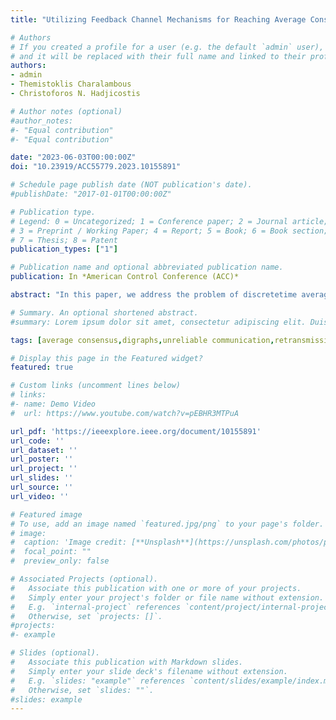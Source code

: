 ```yaml
---
title: "Utilizing Feedback Channel Mechanisms for Reaching Average Consensus over Directed Network Topologies"

# Authors
# If you created a profile for a user (e.g. the default `admin` user), write the username (folder name) here 
# and it will be replaced with their full name and linked to their profile.
authors:
- admin
- Themistoklis Charalambous
- Christoforos N. Hadjicostis

# Author notes (optional)
#author_notes:
#- "Equal contribution"
#- "Equal contribution"

date: "2023-06-03T00:00:00Z"
doi: "10.23919/ACC55779.2023.10155891"

# Schedule page publish date (NOT publication's date).
#publishDate: "2017-01-01T00:00:00Z"

# Publication type.
# Legend: 0 = Uncategorized; 1 = Conference paper; 2 = Journal article;
# 3 = Preprint / Working Paper; 4 = Report; 5 = Book; 6 = Book section;
# 7 = Thesis; 8 = Patent
publication_types: ["1"]

# Publication name and optional abbreviated publication name.
publication: In *American Control Conference (ACC)*

abstract: "In this paper, we address the problem of discretetime average consensus, where agents (nodes) exchange information over unreliable communication links. We enhance the Robustified Ratio Consensus algorithm by embedding the Automatic Repeat ReQuest (ARQ) protocol used for error control of data transmissions, in order to allow the agents to reach asymptotic average consensus while handling time-varying delays induced by retransmissions of erroneous packets, and possible packet drops that occur due to excess of a predefined packet retransmission limit imposed by the ARQ protocol. Invoking the ARQ protocol allows nodes to: (a) exploit the incoming error-free acknowledgement feedback signals to initially acquire or later update their out-degree, (b) know whether a packet has arrived or not, and (c) determine a local upper-bound on the delays which is imposed by the retransmission limit. The analysis of our proposed algorithm, herein called the ARQ-based Ratio Consensus algorithm, relies on augmenting the network’s corresponding weighted adjacency matrix, to handle time-varying (yet bounded) delays and possible packet drops. To the best of the authors’ knowledge, this is the first consensus algorithm that incorporates a communication protocol for error control used in real communication systems with feedback."

# Summary. An optional shortened abstract.
#summary: Lorem ipsum dolor sit amet, consectetur adipiscing elit. Duis posuere tellus ac convallis placerat. Proin tincidunt magna sed ex sollicitudin condimentum.

tags: [average consensus,digraphs,unreliable communication,retransmissions,delays,packet drops,ARQ protocol.]

# Display this page in the Featured widget?
featured: true

# Custom links (uncomment lines below)
# links:
#- name: Demo Video
#  url: https://www.youtube.com/watch?v=pEBHR3MTPuA

url_pdf: 'https://ieeexplore.ieee.org/document/10155891'
url_code: ''
url_dataset: ''
url_poster: ''
url_project: ''
url_slides: ''
url_source: ''
url_video: ''

# Featured image
# To use, add an image named `featured.jpg/png` to your page's folder. 
# image:
#  caption: 'Image credit: [**Unsplash**](https://unsplash.com/photos/pLCdAaMFLTE)'
#  focal_point: ""
#  preview_only: false

# Associated Projects (optional).
#   Associate this publication with one or more of your projects.
#   Simply enter your project's folder or file name without extension.
#   E.g. `internal-project` references `content/project/internal-project/index.md`.
#   Otherwise, set `projects: []`.
#projects:
#- example

# Slides (optional).
#   Associate this publication with Markdown slides.
#   Simply enter your slide deck's filename without extension.
#   E.g. `slides: "example"` references `content/slides/example/index.md`.
#   Otherwise, set `slides: ""`.
#slides: example
---
```

